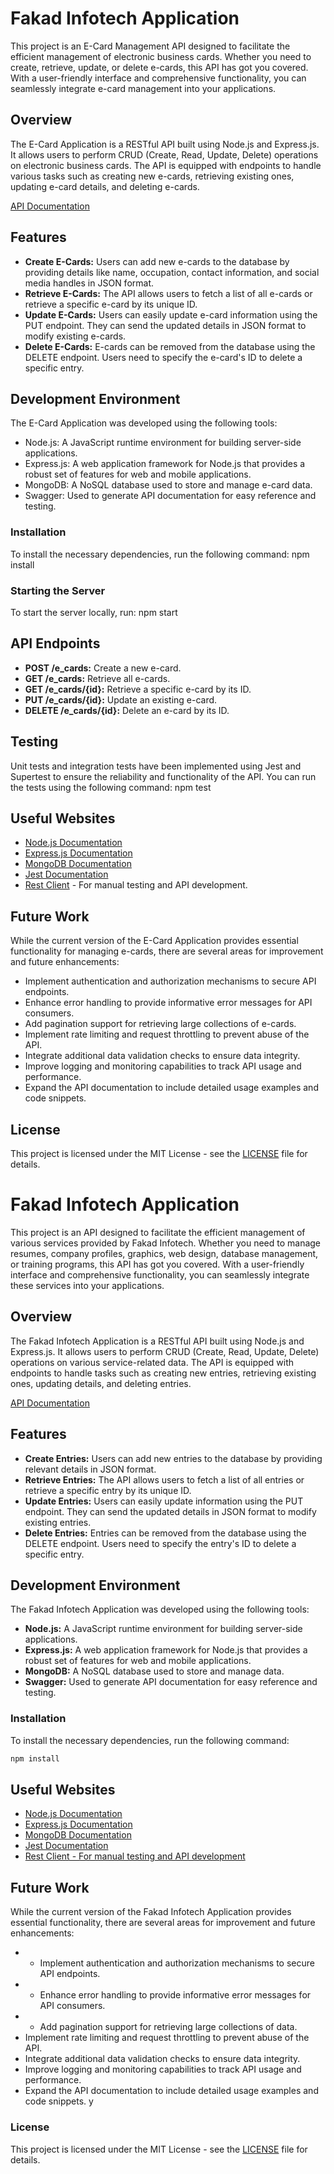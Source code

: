 # Fakad Infotech Application

This project is an E-Card Management API designed to facilitate the efficient management of electronic business cards. Whether you need to create, retrieve, update, or delete e-cards, this API has got you covered. With a user-friendly interface and comprehensive functionality, you can seamlessly integrate e-card management into your applications.

## Overview

The E-Card Application is a RESTful API built using Node.js and Express.js. It allows users to perform CRUD (Create, Read, Update, Delete) operations on electronic business cards. The API is equipped with endpoints to handle various tasks such as creating new e-cards, retrieving existing ones, updating e-card details, and deleting e-cards.

[API Documentation](https://e-card-application.onrender.com/api-docs/)

## Features

- **Create E-Cards:** Users can add new e-cards to the database by providing details like name, occupation, contact information, and social media handles in JSON format.
- **Retrieve E-Cards:** The API allows users to fetch a list of all e-cards or retrieve a specific e-card by its unique ID.
- **Update E-Cards:** Users can easily update e-card information using the PUT endpoint. They can send the updated details in JSON format to modify existing e-cards.
- **Delete E-Cards:** E-cards can be removed from the database using the DELETE endpoint. Users need to specify the e-card's ID to delete a specific entry.

## Development Environment

The E-Card Application was developed using the following tools:

- Node.js: A JavaScript runtime environment for building server-side applications.
- Express.js: A web application framework for Node.js that provides a robust set of features for web and mobile applications.
- MongoDB: A NoSQL database used to store and manage e-card data.
- Swagger: Used to generate API documentation for easy reference and testing.

### Installation

To install the necessary dependencies, run the following command:
npm install


### Starting the Server

To start the server locally, run:
npm start


## API Endpoints

- **POST /e_cards:** Create a new e-card.
- **GET /e_cards:** Retrieve all e-cards.
- **GET /e_cards/{id}:** Retrieve a specific e-card by its ID.
- **PUT /e_cards/{id}:** Update an existing e-card.
- **DELETE /e_cards/{id}:** Delete an e-card by its ID.

## Testing

Unit tests and integration tests have been implemented using Jest and Supertest to ensure the reliability and functionality of the API. You can run the tests using the following command:
npm test


## Useful Websites

- [Node.js Documentation](https://nodejs.org/en/docs/)
- [Express.js Documentation](https://expressjs.com/en/4x/api.html)
- [MongoDB Documentation](https://docs.mongodb.com/)
- [Jest Documentation](https://jestjs.io/docs/en/getting-started)
- [Rest Client](https://marketplace.visualstudio.com/items?itemName=humao.rest-client/) - For manual testing and API development.

## Future Work

While the current version of the E-Card Application provides essential functionality for managing e-cards, there are several areas for improvement and future enhancements:

- Implement authentication and authorization mechanisms to secure API endpoints.
- Enhance error handling to provide informative error messages for API consumers.
- Add pagination support for retrieving large collections of e-cards.
- Implement rate limiting and request throttling to prevent abuse of the API.
- Integrate additional data validation checks to ensure data integrity.
- Improve logging and monitoring capabilities to track API usage and performance.
- Expand the API documentation to include detailed usage examples and code snippets.

## License

This project is licensed under the MIT License - see the [LICENSE](/docs/LICENSE) file for details.


















# Fakad Infotech Application

This project is an API designed to facilitate the efficient management of various services provided by Fakad Infotech. Whether you need to manage resumes, company profiles, graphics, web design, database management, or training programs, this API has got you covered. With a user-friendly interface and comprehensive functionality, you can seamlessly integrate these services into your applications.

## Overview

The Fakad Infotech Application is a RESTful API built using Node.js and Express.js. It allows users to perform CRUD (Create, Read, Update, Delete) operations on various service-related data. The API is equipped with endpoints to handle tasks such as creating new entries, retrieving existing ones, updating details, and deleting entries.

[API Documentation](https://fakad-infotech-api.onrender.com/api-docs/)

## Features

- **Create Entries:** Users can add new entries to the database by providing relevant details in JSON format.
- **Retrieve Entries:** The API allows users to fetch a list of all entries or retrieve a specific entry by its unique ID.
- **Update Entries:** Users can easily update information using the PUT endpoint. They can send the updated details in JSON format to modify existing entries.
- **Delete Entries:** Entries can be removed from the database using the DELETE endpoint. Users need to specify the entry's ID to delete a specific entry.

## Development Environment

The Fakad Infotech Application was developed using the following tools:

- **Node.js:** A JavaScript runtime environment for building server-side applications.
- **Express.js:** A web application framework for Node.js that provides a robust set of features for web and mobile applications.
- **MongoDB:** A NoSQL database used to store and manage data.
- **Swagger:** Used to generate API documentation for easy reference and testing.

### Installation

To install the necessary dependencies, run the following command:
```bash
npm install
```

## Useful Websites

- [Node.js Documentation](https://nodejs.org/en/docs/)
- [Express.js Documentation](https://expressjs.com/)
- [MongoDB Documentation](https://docs.mongodb.com/)
- [Jest Documentation](https://jestjs.io/docs/en/getting-started)
- [Rest Client - For manual testing and API development](https://marketplace.visualstudio.com/items?itemName=humao.rest-client)

## Future Work

While the current version of the Fakad Infotech Application provides essential functionality, there are several areas for improvement and future enhancements:

- * Implement authentication and authorization mechanisms to secure API endpoints.
- * Enhance error handling to provide informative error messages for API consumers.
- * Add pagination support for retrieving large collections of data.
- Implement rate limiting and request throttling to prevent abuse of the API.
- Integrate additional data validation checks to ensure data integrity.
- Improve logging and monitoring capabilities to track API usage and performance.
- Expand the API documentation to include detailed usage examples and code snippets.
y


### License

This project is licensed under the MIT License - see the [LICENSE](/docs/LICENSE) file for details.